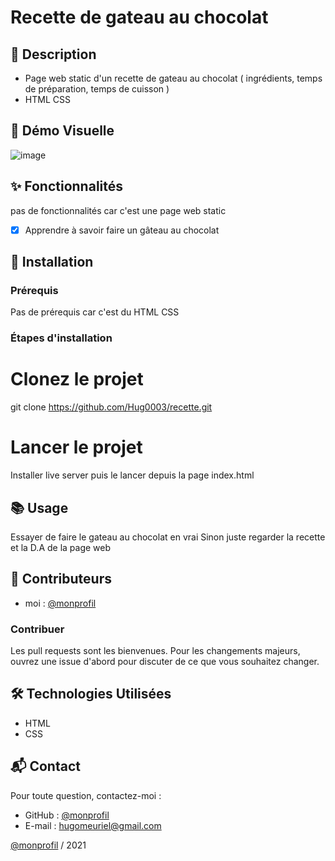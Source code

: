 # Recette de gateau au chocolat
## 📄 Description
- Page web static d'un recette de gateau au chocolat ( ingrédients, temps de préparation, temps de cuisson )
- HTML CSS

## 🎥 Démo Visuelle
![image](https://github.com/user-attachments/assets/bdbdb4a2-0747-447c-82a7-625619755bea)

## ✨ Fonctionnalités
pas de fonctionnalités car c'est une page web static
- [x] Apprendre à savoir faire un gâteau au chocolat   

## 🚀 Installation
### Prérequis
Pas de prérequis car c'est du HTML CSS

### Étapes d'installation
# Clonez le projet
git clone https://github.com/Hug0003/recette.git

# Lancer le projet 
Installer live server puis le lancer depuis la page index.html

## 📚 Usage
Essayer de faire le gateau au chocolat en vrai 
Sinon juste regarder la recette et la D.A de la page web

## 👥 Contributeurs
- moi : [@monprofil](https://github.com/Hug0003)  

### Contribuer
Les pull requests sont les bienvenues. Pour les changements majeurs, ouvrez une issue d'abord pour discuter de ce que vous souhaitez changer.  

## 🛠️ Technologies Utilisées
- HTML
- CSS
  
## 📬 Contact
Pour toute question, contactez-moi :  
- GitHub : [@monprofil](https://github.com/Hug0003)  
- E-mail : hugomeuriel@gmail.com


[@monprofil](https://github.com/Hug0003)  / 2021

